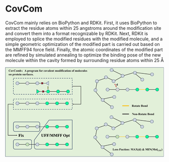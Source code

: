 # CovCom
CovCom mainly relies on BioPython and RDKit. First, it uses BioPython to extract the residue atoms within 25 angstroms around the modification site and convert them into a format recognizable by RDKit. Next, RDKit is employed to splice the modified residues with the modified molecule, and a simple geometric optimization of the modified part is carried out based on the MMFF94 force field. Finally, the atomic coordinates of the modified part are refined by simulated annealing to optimize the binding pose of the new molecule within the cavity formed by surrounding residue atoms within 25 Å

![](image/covcom.png)
